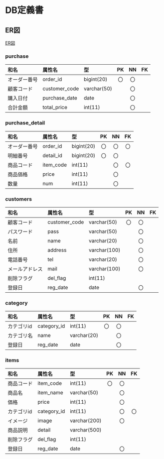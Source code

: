 # DB定義書
## ER図
[ER図]( https://github.com/Aso2001385/2021sys-design/blob/main/sample/ER.md )

### purchase
|和名|属性名|型|PK|NN|FK|
|:---|:---|:---|:---:|:---:|:---:|
|オーダー番号|order_id|bigint(20)|〇|〇||
|顧客コード|customer_code|varchar(50)||〇||
|購入日付|purchase_date|date||〇||
|合計金額|total_price|int(11)||〇||

### purchase_detail
|和名|属性名|型|PK|NN|FK|
|:---|:---|:---|:---:|:---:|:---:|
|オーダー番号|order_id|bigint(20)|〇|〇|〇|
|明細番号|detail_id|bigint(20)|〇|〇||
|商品コード|item_code|int(11)||〇|〇|
|商品価格|price|int(11)||〇||
|数量|num|int(11)||〇||

### customers
|和名|属性名|型|PK|NN|FK|
|:---|:---|:---|:---:|:---:|:---:|
|顧客コード|customer_code|varchar(50)|〇|〇||
|パスワード|pass|varchar(50)||〇||
|名前|name|varchar(20)||〇||
|住所|address|varchar(100)||〇||
|電話番号|tel|varchar(20)||〇||
|メールアドレス|mail|varchar(100)||〇||
|削除フラグ|del_flag|int(11)||||
|登録日|reg_date|date||〇||

### category
|和名|属性名|型|PK|NN|FK|
|:---|:---|:---|:---:|:---:|:---:|
|カテゴリid|category_id|int(11)|〇|〇||
|カテゴリ名|name|varchar(20)||〇||
|登録日|reg_date|date||〇||

### items
|和名|属性名|型|PK|NN|FK|
|:---|:---|:---|:---:|:---:|:---:|
|商品コード|item_code|int(11)|〇|〇||
|商品名|item_name|varchar(50)||〇||
|価格|price|int(11)||〇||
|カテゴリid|category_id|int(11)||〇|〇|
|イメージ|image|varchar(200)||〇||
|商品説明|detail|varchar(500)||||
|削除フラグ|del_flag|int(11)||||
|登録日|reg_date|date||〇||

